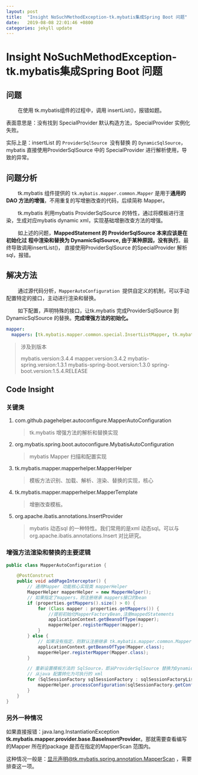 ```yaml
---
layout: post
title:  "Insight NoSuchMethodException-tk.mybatis集成Spring Boot 问题"
date:   2019-08-08 22:01:46 +0800
categories: jekyll update
---
```


# Insight NoSuchMethodException-tk.mybatis集成Spring Boot 问题

## 问题

        在使用 tk.mybatis组件的过程中，调用 insertList()，报错如题。

表面意思是：没有找到 SpecialProvider 默认构造方法，SpecialProvider 实例化失败。

实际上是：insertList 的 `ProviderSqlSource `没有替换 的 `DynamicSqlSource`，mybatis 直接使用ProviderSqlSource 中的 SpecialProvider 进行解析使用，导致的异常。

## 问题分析

        tk.mybatis 组件提供的 `tk.mybatis.mapper.common.Mapper` 是用于**通用的DAO 方法的增强**，不用重复的写增删改查的代码，后续简称 Mapper。

        tk.mybatis 利用mybatis ProviderSqlSource 的特性，通过将模板进行渲染，生成对应mybatis dynamic xml，实现基础增删改查方法的增强。

        如上述的问题，**MappedStatement 的 ProviderSqlSource 本来应该是在初始化过** **程中渲染和替换为 DynamicSqlSource, 由于某种原因，没有执行**。最终导致调用insertList()， 直接使用ProviderSqlSource 的SpecialProvider 解析sql，报错。

## 解决方法

        通过源代码分析，`MapperAutoConfiguration `提供自定义的机制，可以手动配置特定的接口，主动进行渲染和替换。

        如下配置，声明特殊的接口，让tk.mybatis 完成ProviderSqlSource 到 DynamicSqlSource 的替换。**完成增强方法的初始化。**

```yaml
mapper:
  mappers: [tk.mybatis.mapper.common.special.InsertListMapper, tk.mybatis.mapper.common.Mapper]
```

> 涉及到版本
> 
> mybatis.version:3.4.4
> mapper.version:3.4.2
> mybatis-spring.version:1.3.1
> mybatis-spring-boot.version:1.3.0
> spring-boot.version:1.5.4.RELEASE



## Code Insight

### 关键类

1. com.github.pagehelper.autoconfigure.MapperAutoConfiguration
   
   > tk.mybatis 增强方法的解析和替换实现

2. org.mybatis.spring.boot.autoconfigure.MybatisAutoConfiguration
   
   > mybatis Mapper 扫描和配置实现

3. tk.mybatis.mapper.mapperhelper.MapperHelper
   
   > 模板方法识别、加载、解析、渲染、替换的实现，核心

4. tk.mybatis.mapper.mapperhelper.MapperTemplate
   
   > 增删改查模板。

5. org.apache.ibatis.annotations.InsertProvider
   
   > mybatis 动态sql 的一种特性。我们常用的是xml 动态sql。可以与 org.apache.ibatis.annotations.Insert 对比研究。

### 增强方法渲染和替换的主要逻辑

```java
public class MapperAutoConfiguration {

    @PostConstruct
    public void addPageInterceptor() {
        // 通用Mapper 功能核心实现类 mapperHelper
        MapperHelper mapperHelper = new MapperHelper();
        // 如果指定了mappers，则注册继承 mappers接口的bean
        if (properties.getMappers().size() > 0) {
            for (Class mapper : properties.getMappers()) {
                //提前初始化MapperFactoryBean,注册mappedStatements
                applicationContext.getBeansOfType(mapper);
                mapperHelper.registerMapper(mapper);
            }
        } else {
            // 如果没有指定，则默认注册继承 tk.mybatis.mapper.common.Mapper 接口的bean
            applicationContext.getBeansOfType(Mapper.class);
            mapperHelper.registerMapper(Mapper.class);
        }

        // 重新设置模板方法的 SqlSource，即从ProviderSqlSource 替换为DynamicSqlSource
        // 从java 配置转化为可执行的 xml
        for (SqlSessionFactory sqlSessionFactory : sqlSessionFactoryList) {
            mapperHelper.processConfiguration(sqlSessionFactory.getConfiguration());
        }
    }
}
```

### 另外一种情况

如果直接报错：java.lang.InstantiationException **tk.mybatis.mapper.provider.base.BaseInsertProvider**。那就需要查看编写的Mapper 所在的package 是否在指定的MapperScan 范围内。

这种情况一般是：显示声明@tk.mybatis.spring.annotation.MapperScan ，需要排查这一项。

